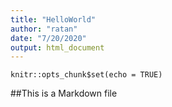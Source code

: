 ```yaml
---
title: "HelloWorld"
author: "ratan"
date: "7/20/2020"
output: html_document
---
```


```{r setup, include=FALSE}
knitr::opts_chunk$set(echo = TRUE)
```

##This is a Markdown file